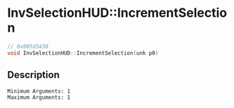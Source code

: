 # InvSelectionHUD::IncrementSelection
```c
// 0x005d3430
void InvSelectionHUD::IncrementSelection(unk p0)
```
## Description
```
Minimum Arguments: 1
Maximum Arguments: 1
```
